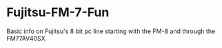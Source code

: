 # Fujitsu-FM-7-Fun
Basic info on Fujitsu's 8 bit pc line starting with the FM-8 and through the FM77AV40SX
